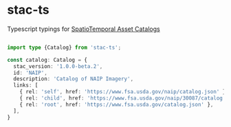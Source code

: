 # stac-ts

Typescript typings for [SpatioTemporal Asset Catalogs](https://stacspec.org/)


```typescript

import type {Catalog} from 'stac-ts';

const catalog: Catalog = {
  stac_version: '1.0.0-beta.2',
  id: 'NAIP',
  description: 'Catalog of NAIP Imagery',
  links: [
    { rel: 'self', href: 'https://www.fsa.usda.gov/naip/catalog.json' },
    { rel: 'child', href: 'https://www.fsa.usda.gov/naip/30087/catalog.json' },
    { rel: 'root', href: 'https://www.fsa.usda.gov/catalog.json' },
  ],
}
```